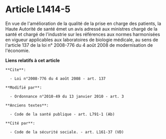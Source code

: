 # Article L1414-5

En vue de l'amélioration de la qualité de la prise en charge des patients, la Haute Autorité de santé émet un avis adressé
aux ministres chargé de la santé et chargé de l'industrie sur les références aux normes harmonisées en vigueur applicables
aux laboratoires de biologie médicale, au sens de l'article 137 de la loi n° 2008-776 du 4 août 2008 de modernisation de
l'économie.

**Liens relatifs à cet article**

	**Cite**:

	  - Loi n°2008-776 du 4 août 2008 - art. 137

	**Modifié par**:

	  - Ordonnance n°2010-49 du 13 janvier 2010 - art. 3

	**Anciens textes**:

	  - Code de la santé publique - art. L791-1 (Ab)

	**Cité par**:

	  - Code de la sécurité sociale. - art. L161-37 (VD)

